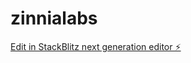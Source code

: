 # zinnialabs

[Edit in StackBlitz next generation editor ⚡️](https://stackblitz.com/~/github.com/paulohl/zinnialabs)